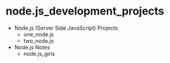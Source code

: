 # node.js_development_projects
- Node.js (Server Side JavaScript) Projects
    - one_node.js
    - two_node.js
- Node.js Notes
    - node.js_giris